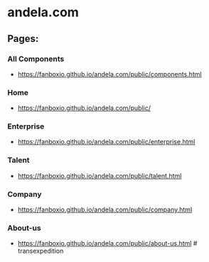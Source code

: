 # andela.com

## Pages:

### All Components

-   https://fanboxio.github.io/andela.com/public/components.html

### Home

-   https://fanboxio.github.io/andela.com/public/

### Enterprise

-   https://fanboxio.github.io/andela.com/public/enterprise.html

### Talent

-   https://fanboxio.github.io/andela.com/public/talent.html

### Company

-   https://fanboxio.github.io/andela.com/public/company.html

### About-us

-   https://fanboxio.github.io/andela.com/public/about-us.html
#   t r a n s e x p e d i t i o n  
 